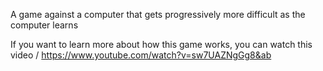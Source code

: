 A game against a computer that gets progressively more difficult as the computer learns 

If you want to learn more about how this game works, you can watch this video /
https://www.youtube.com/watch?v=sw7UAZNgGg8&ab
